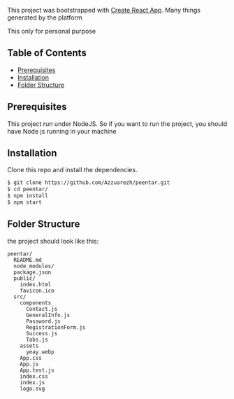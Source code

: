 This project was bootstrapped with [Create React App](https://github.com/facebook/create-react-app). Many things generated by the platform

This only for personal purpose

## Table of Contents

- [Prerequisites](#Prerequisites)
- [Installation](#Installation)
- [Folder Structure](#folder-structure)

## Prerequisites

This project run under NodeJS. So if you want to run the project, you should have Node js running in your machine

## Installation

Clone this repo and install the dependencies. 

```sh
$ git clone https://github.com/Azzuarezh/peentar.git
$ cd peentar/
$ npm install
$ npm start
```

## Folder Structure

the project should look like this:

```
peentar/
  README.md
  node_modules/
  package.json
  public/
    index.html
    favicon.ico    
  src/
    components
      Contact.js
      GeneralInfo.js
      Password.js
      RegistrationForm.js
      Success.js
      Tabs.js      
    assets
      yeay.webp
    App.css
    App.js
    App.test.js
    index.css
    index.js
    logo.svg
```


